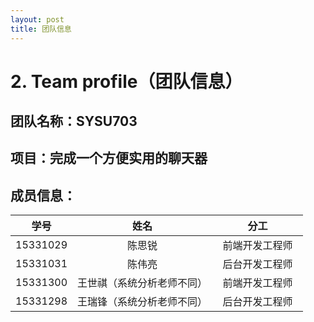 ```yaml
---
layout: post
title: 团队信息
---
```


# 2. Team profile（团队信息）
## 团队名称：SYSU703
## 项目：完成一个方便实用的聊天器
## 成员信息：
|    学号    |  姓名  |     分工     |
| :------: | :--: | :--------: |
| 15331029 | 陈思锐  | 前端开发工程师  | 
| 15331031 | 陈伟亮  |    后台开发工程师    | 
| 15331300 | 王世祺（系统分析老师不同）  |   前端开发工程师    | 
| 15331298 |  王瑞锋（系统分析老师不同）  |   后台开发工程师   |